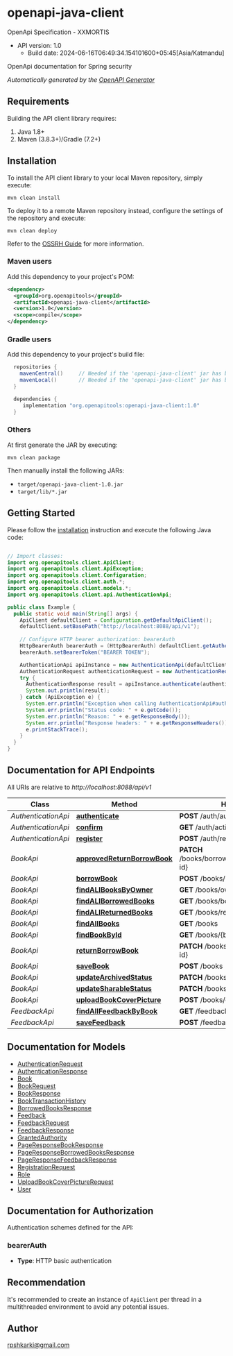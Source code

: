 # openapi-java-client

OpenApi Specification - XXMORTIS
- API version: 1.0
  - Build date: 2024-06-16T06:49:34.154101600+05:45[Asia/Katmandu]

OpenApi documentation for Spring security


*Automatically generated by the [OpenAPI Generator](https://openapi-generator.tech)*


## Requirements

Building the API client library requires:
1. Java 1.8+
2. Maven (3.8.3+)/Gradle (7.2+)

## Installation

To install the API client library to your local Maven repository, simply execute:

```shell
mvn clean install
```

To deploy it to a remote Maven repository instead, configure the settings of the repository and execute:

```shell
mvn clean deploy
```

Refer to the [OSSRH Guide](http://central.sonatype.org/pages/ossrh-guide.html) for more information.

### Maven users

Add this dependency to your project's POM:

```xml
<dependency>
  <groupId>org.openapitools</groupId>
  <artifactId>openapi-java-client</artifactId>
  <version>1.0</version>
  <scope>compile</scope>
</dependency>
```

### Gradle users

Add this dependency to your project's build file:

```groovy
  repositories {
    mavenCentral()     // Needed if the 'openapi-java-client' jar has been published to maven central.
    mavenLocal()       // Needed if the 'openapi-java-client' jar has been published to the local maven repo.
  }

  dependencies {
     implementation "org.openapitools:openapi-java-client:1.0"
  }
```

### Others

At first generate the JAR by executing:

```shell
mvn clean package
```

Then manually install the following JARs:

* `target/openapi-java-client-1.0.jar`
* `target/lib/*.jar`

## Getting Started

Please follow the [installation](#installation) instruction and execute the following Java code:

```java

// Import classes:
import org.openapitools.client.ApiClient;
import org.openapitools.client.ApiException;
import org.openapitools.client.Configuration;
import org.openapitools.client.auth.*;
import org.openapitools.client.models.*;
import org.openapitools.client.api.AuthenticationApi;

public class Example {
  public static void main(String[] args) {
    ApiClient defaultClient = Configuration.getDefaultApiClient();
    defaultClient.setBasePath("http://localhost:8088/api/v1");
    
    // Configure HTTP bearer authorization: bearerAuth
    HttpBearerAuth bearerAuth = (HttpBearerAuth) defaultClient.getAuthentication("bearerAuth");
    bearerAuth.setBearerToken("BEARER TOKEN");

    AuthenticationApi apiInstance = new AuthenticationApi(defaultClient);
    AuthenticationRequest authenticationRequest = new AuthenticationRequest(); // AuthenticationRequest | 
    try {
      AuthenticationResponse result = apiInstance.authenticate(authenticationRequest);
      System.out.println(result);
    } catch (ApiException e) {
      System.err.println("Exception when calling AuthenticationApi#authenticate");
      System.err.println("Status code: " + e.getCode());
      System.err.println("Reason: " + e.getResponseBody());
      System.err.println("Response headers: " + e.getResponseHeaders());
      e.printStackTrace();
    }
  }
}

```

## Documentation for API Endpoints

All URIs are relative to *http://localhost:8088/api/v1*

Class | Method | HTTP request | Description
------------ | ------------- | ------------- | -------------
*AuthenticationApi* | [**authenticate**](docs/AuthenticationApi.md#authenticate) | **POST** /auth/authenticate | 
*AuthenticationApi* | [**confirm**](docs/AuthenticationApi.md#confirm) | **GET** /auth/activate-account | 
*AuthenticationApi* | [**register**](docs/AuthenticationApi.md#register) | **POST** /auth/register | 
*BookApi* | [**approvedReturnBorrowBook**](docs/BookApi.md#approvedReturnBorrowBook) | **PATCH** /books/borrow/return/approved/{book-id} | 
*BookApi* | [**borrowBook**](docs/BookApi.md#borrowBook) | **POST** /books/borrow/{book-id} | 
*BookApi* | [**findALlBooksByOwner**](docs/BookApi.md#findALlBooksByOwner) | **GET** /books/owner | 
*BookApi* | [**findALlBorrowedBooks**](docs/BookApi.md#findALlBorrowedBooks) | **GET** /books/borrowed | 
*BookApi* | [**findALlReturnedBooks**](docs/BookApi.md#findALlReturnedBooks) | **GET** /books/returned | 
*BookApi* | [**findAllBooks**](docs/BookApi.md#findAllBooks) | **GET** /books | 
*BookApi* | [**findBookById**](docs/BookApi.md#findBookById) | **GET** /books/{book-id} | 
*BookApi* | [**returnBorrowBook**](docs/BookApi.md#returnBorrowBook) | **PATCH** /books/borrow/return/{book-id} | 
*BookApi* | [**saveBook**](docs/BookApi.md#saveBook) | **POST** /books | 
*BookApi* | [**updateArchivedStatus**](docs/BookApi.md#updateArchivedStatus) | **PATCH** /books/archived/{book-id} | 
*BookApi* | [**updateSharableStatus**](docs/BookApi.md#updateSharableStatus) | **PATCH** /books/shareable/{book-id} | 
*BookApi* | [**uploadBookCoverPicture**](docs/BookApi.md#uploadBookCoverPicture) | **POST** /books/cover/{book-id} | 
*FeedbackApi* | [**findAllFeedbackByBook**](docs/FeedbackApi.md#findAllFeedbackByBook) | **GET** /feedbacks/book/{book-id} | 
*FeedbackApi* | [**saveFeedback**](docs/FeedbackApi.md#saveFeedback) | **POST** /feedbacks | 


## Documentation for Models

 - [AuthenticationRequest](docs/AuthenticationRequest.md)
 - [AuthenticationResponse](docs/AuthenticationResponse.md)
 - [Book](docs/Book.md)
 - [BookRequest](docs/BookRequest.md)
 - [BookResponse](docs/BookResponse.md)
 - [BookTransactionHistory](docs/BookTransactionHistory.md)
 - [BorrowedBooksResponse](docs/BorrowedBooksResponse.md)
 - [Feedback](docs/Feedback.md)
 - [FeedbackRequest](docs/FeedbackRequest.md)
 - [FeedbackResponse](docs/FeedbackResponse.md)
 - [GrantedAuthority](docs/GrantedAuthority.md)
 - [PageResponseBookResponse](docs/PageResponseBookResponse.md)
 - [PageResponseBorrowedBooksResponse](docs/PageResponseBorrowedBooksResponse.md)
 - [PageResponseFeedbackResponse](docs/PageResponseFeedbackResponse.md)
 - [RegistrationRequest](docs/RegistrationRequest.md)
 - [Role](docs/Role.md)
 - [UploadBookCoverPictureRequest](docs/UploadBookCoverPictureRequest.md)
 - [User](docs/User.md)


## Documentation for Authorization

Authentication schemes defined for the API:
### bearerAuth

- **Type**: HTTP basic authentication


## Recommendation

It's recommended to create an instance of `ApiClient` per thread in a multithreaded environment to avoid any potential issues.

## Author

rpshkarki@gmail.com

